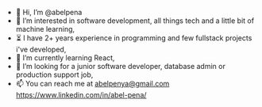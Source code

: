- 👋 Hi, I’m @abelpena
- 👀 I’m interested in software development, all things tech and a little bit of machine learning,
- ⏳ I have 2+ years experience in programming and few fullstack projects i've developed, 
- 🌱 I’m currently learning React,
- 💞️ I’m looking for a junior software developer, database admin or production support job,
- 📫 You can reach me at 
          abelpenya@gmail.com
          https://www.linkedin.com/in/abel-pena/

<!---
abelpena/abelpena is a ✨ special ✨ repository because its `README.md` (this file) appears on your GitHub profile.
You can click the Preview link to take a look at your changes.
--->
